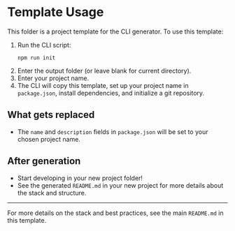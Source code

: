 # Template Usage

This folder is a project template for the CLI generator. To use this template:

1. Run the CLI script:
   ```
   npm run init
   ```
2. Enter the output folder (or leave blank for current directory).
3. Enter your project name.
4. The CLI will copy this template, set up your project name in `package.json`, install dependencies, and initialize a git repository.

## What gets replaced
- The `name` and `description` fields in `package.json` will be set to your chosen project name.

## After generation
- Start developing in your new project folder!
- See the generated `README.md` in your new project for more details about the stack and structure.

---

For more details on the stack and best practices, see the main `README.md` in this template.
